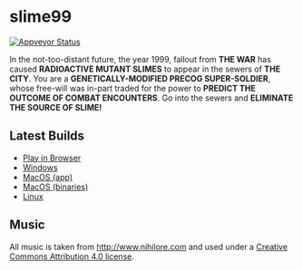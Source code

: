 # slime99

[![Appveyor Status](https://ci.appveyor.com/api/projects/status/gitlab/stevebob/slime99?branch=master&svg=true)](https://ci.appveyor.com/project/stevebob/slime99)

In the not-too-distant future, the year 1999, fallout from **THE WAR** has caused
**RADIOACTIVE MUTANT SLIMES** to appear in the sewers of **THE CITY**. You are a
**GENETICALLY-MODIFIED PRECOG SUPER-SOLDIER**, whose free-will was in-part traded
for the power to **PREDICT THE OUTCOME OF COMBAT ENCOUNTERS**. Go into the sewers
and **ELIMINATE THE SOURCE OF SLIME!**

## Latest Builds

- [Play in Browser](https://games.gridbugs.org/slime99/master)
- [Windows](https://files.gridbugs.org/slime99-windows-x86_64-master.zip)
- [MacOS (app)](https://files.gridbugs.org/Slime99-master.dmg)
- [MacOS (binaries)](https://files.gridbugs.org/slime99-macos-x86_64-master.zip)
- [Linux](https://files.gridbugs.org/slime99-linux-x86_64-master.zip)

## Music

All music is taken from http://www.nihilore.com and used under a
[Creative Commons Attribution 4.0 license](https://creativecommons.org/licenses/by/4.0/legalcode).
